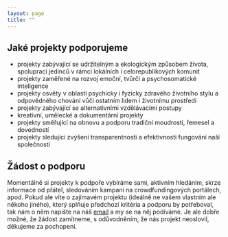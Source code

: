 ```yaml
---
layout: page
title: ""
---
```


## Jaké projekty podporujeme

 - projekty zabývající se udržitelným a ekologickým způsobem života, spoluprací jedinců v rámci lokálních i celorepublikových komunit
 - projekty zaměřené na rozvoj emoční, tvůrčí a psychosomatické inteligence
 - projekty osvěty v oblasti psychicky i fyzicky zdravého životního stylu a odpovědného chování vůči ostatním lidem i životnímu prostředí
 - projekty zabývající se alternativními vzdělávacími postupy
 - kreativní, umělecké a dokumentární projekty
 - projekty směřující na obnovu a podporu tradiční moudrosti, řemesel a dovedností
 - projekty sledující zvýšení transparentnosti a efektivnosti fungování naší společnosti

## Žádost o podporu


Momentálně si projekty k podpoře vybíráme sami, aktivním hledáním, skrze informace od přátel, sledováním kampaní na crowdfundingových portálech, apod. Pokud ale víte o zajímavém projektu (ideálně ne vašem vlastním ale někoho jiného), který splňuje předchozí kritéria a podporu by potřeboval, tak nám o něm napište na náš <a href="/kontakt">email</a> a my se na něj podíváme. Je ale dobře možné, že žádost zamítneme, s odůvodněním, že nás projekt neoslovil, děkujeme za pochopení.
